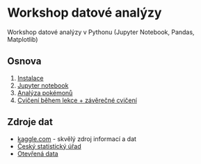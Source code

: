 # Workshop datové analýzy

Workshop datové analýzy v Pythonu (Jupyter Notebook, Pandas, Matplotlib)

## Osnova

1. [Instalace](instalace.md)
2. [Jupyter notebook](jupyter&#32;notebook.md)
3. [Analýza pokémonů](datova&#32;analyza.ipynb)
4. [Cvičení během lekce + závěrečné cvičení](cvičení.md)

## Zdroje dat

* [kaggle.com](https://www.kaggle.com/) - skvělý zdroj informací a dat
* [Český statistický úřad](https://www.czso.cz/csu/czso/domov)
* [Otevřená data](https://data.gov.cz/)
